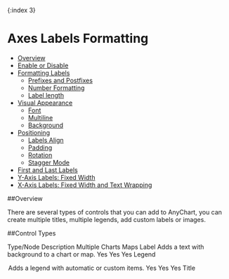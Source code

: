 {:index 3}
# Axes Labels Formatting

 * [Overview](#overview)
 * [Enable or Disable](#enable_or_disable)
 * [Formatting Labels](#formatting_labels)
   * [Prefixes and Postfixes](#prefixes_and_postfixes)
   * [Number Formatting](#number_formatting)
   * [Label length](#label_length)
 * [Visual Appearance](#visual_appearance)
   * [Font](#font)
   * [Multiline](#multiline)
   * [Background](#background)
 * [Positioning](#positioning)
   * [Labels Align ](#labels_align)
   * [Padding](#padding)
   * [Rotation](#rotation)
   * [Stagger Mode](#stagger_mode)
 * [First and Last Labels](#first_and_last_labels)
 * [Y-Axis Labels: Fixed Width](#y-axis_labels-fixed-width)
 * [X-Axis Labels: Fixed Width and Text Wrapping](#x-axis-labels-wrapping-width)

##Overview

There are several types of controls that you can add to AnyChart, you can create multiple titles, 
multiple legends, add custom labels or images.

##Control Types

Type/Node	Description	Multiple	Charts	Maps
Label 
<label>	Adds a text with background to a chart or map.	Yes	Yes	Yes
Legend
<legend>

Adds a legend with automatic or custom items.	Yes	Yes	Yes
Title
<title>

Same as label, used to ease adding title to a chart or a map.	No	Yes	Yes
Subtitle
<subtitle>	Same as label, used to ease adding subtitle to a chart or a map.	No	Yes	Yes
Footer
<footer>	Same as label, used to ease adding footer to a chart or a map.	No	Yes	Yes
Color Swatch
<color_swatch>	Used to visualize automatic thresholds.	Yes	No	Yes
Navigation Panel
<navigation_panel>	Arrows to navigate a map when it is zoomed.	No	No	Yes
Zoom Panel
<zoom_panel>	Zoom control that provides zoom in/out capability.	No	No	Yes
Custom Map Regions Label
<map_region_label>	Custom Map Labels for Small regions	Yes	No	Yes
to top

##Positioning controls

There are two groups of control which are positioned in a little bit different way: first group consists of .title(), 
and the second group - all the rest controls. 
  
  
Here is the list of attributes that are used to configure control position <!-- - they are also described in XML 
Reference, in appropriate control node description.-->

Node	Attribute	Description
<controls>	align_top_by	When inside_dataplot="false" this attributes defines alignment base for all controls with position set to "Top|Bottom|Left|Right" accordingly, can be "Chart" or
"Dataplot".
Read more
align_bottom_by
align_left_by
align_right_by
<label>,
<legend>,
<color_swatch>,
<navigation_panel>,
<zoom_panel>
(any control)	position	Sets control position ("Left","Right","Top", "Bottom", "Fixed", " Float").
Read more
align	Sets control alignement, doesn't work with float and fixed position ("Near", "Far", "Center", "Spread")
inside_dataplot	Defines whether control is placed inside dataplot ("True", "False").
z_index	Defines z-index of control - only for Float anf Fixed positions.
Read more
anchor	Sets control placement in Float or Fixed position modes.
Read more
horizontal_padding	Sets horizontal padding of control (Float and Fixed position modes).
Read more
vertical_padding	Sets vertical padding of control (Float and Fixed position modes).
Read more
width	Sets width of control, can be either absolute (pixels) or percentage (to chart width).
height	Sets height of control, can be either absolute (pixels) or percentage (to chart width).
<margin>	all	<margin> subnode can be contained in any control and defined top, botttom, left and/or right outer margins of control.
left
right
top
bottom
to top

##Title

Title is created to cover basic annotating needs. This control can be placed to the right, to the left, 
to the bottom or to the top of the chart, it can be aligned by chart or data plot only, 
also it can be placed inside of the data plot.

When placed to the left or to the right - it is rotated automatically. No other control can be placed "near" - in the 
same row or column where title is placed. If you need two titles in the same line - use custom labels in <controls> 
node to create them.

<!--Most of titles options are explained in <link>Chart Titles Article</link>.-->

##Fixed and Float Positioning

Fixed and Float Position modes are created to place a controls anywhere on the chart, 
the difference between them is that in when position is Float - user can drag the control to other place, 
and when position is Fixed - it is not possible.

On the sample chart below legend placed inside of the data plot can be moved, and custom labels in the 
corners of the chart - can't.

Live Sample:  Sample Controls Fixed and Float

to top

Anchors

When the control is positioned in Float or Fixed modes they are always anchored to the one of nine possible anchor points: "LeftTop", "RightTop", "LeftBottom", "RightBottom", "LeftCenter", "RightCenter", "TopCenter", "BottomCenter" or "Center".

Actually there are 16 of them - anchor depends on the value of inside_dataplot attribute.

XML Syntax
XML Code
Plain code
01
<controls align_top_by="Chart" align_bottom_by="DataPlot">
02
  <label position="Fixed" anchor="LeftTop" inside_dataplot="true">
03
    <text><![CDATA[Sample Label]]></text>
04
  </label>
05
  <label position="Fixed" anchor="LeftTop">
06
    <text><![CDATA[Sample Label]]></text>
07
  </label>
08
</controls>
The sample chart belows demonstrates all (without Center Chart) possible anchors with a label controls:

Live Sample:  Sample Fixed and Float Anchors

to top

Paddings

Attributes horizontal_padding and vertical_padding paddings define the vertical and horizontal shifts of anchor point, the directions of the shifts depend on anchor - for example: if anchor is set to "LeftTop", horizontal padding will shift control to the left down and vertical - down; if anchor is set to "RightBottom", horizontal padding will shift control to the left and vertical - up.

XML Syntax
XML Code
Plain code
01
<controls>
02
  <label position="Float" anchor="RightBottom" inside_dataplot="true" vertical_padding="30" horizontal_padding="30">
03
    <text><![CDATA[Percentage of Total Spendings]]></text>
04
  </label>
05
</controls>
 

to top

z-Index

If you several controls in Fixed or Float overlay each other you can use z-index attribute to set which of them will be in front, and which shold be sent to back.

XML Syntax
XML Code
Plain code
01
<controls align_top_by="Chart" align_bottom_by="DataPlot">
02
  <label position="Fixed" anchor="LeftTop" width="100" height="100" />
03
  <label position="Fixed" anchor="LeftTop" width="200" height="80" vertical_padding="10" horizontal_padding="10">
04
    <text><![CDATA[Sample Label]]></text>
05
  </label>
06
</controls>
Using this attribute you can create a "Toolbar"-like panel of controls.

Live Sample:  Sample z-index for fixed controls

to top

Side Positioning (Top/Bottom/Left/Right)

You can place any number of custom controls to one of four sides of the chart: "Top", "Bottom", "Left" or "Right".

AnyChart automatic engine will move all controls and data plot to create most usefull view of the chart, however you may not be satisified with the results - in this case you should use "Fixed" positioning mode with paddings and margind set manually.

to top

Align By (Chart/Data Plot)

When you are placing several custom controls to one of four sides you can set whether this controls should be aligned by chart or only by data plot. This is controlled using: align_top_by, align_bottom_by, align_left_by and align_right_by attributes of <controls> node.

XML Syntax
XML Code
Plain code
01
<controls align_top_by="Chart" align_bottom_by="DataPlot">
02
  <label position="Top" align="Center">
03
    <text><![CDATA[Sample Label]]></text>
04
  </label>
05
  <label position="Bottom" align="Center">
06
    <text><![CDATA[Sample Label]]></text>
07
  </label>
08
</controls>
In the sample below titles on the top are aligned by the chart, and titles to the bottom - by the data plot.

Live Sample:  Sample alignement by chart or dataplot

to top

Align (Near/Far/Center/Spread)

Each control can be aligned, possible align: "Near", "Far", "Center" and "Spread", this can stand for "Left", "Right", "Top", "Bottom" in general sense. The sample below shows what is "Near" and, "Far" for "Top", "Bottom", "Right" and "Left" positions.

XML Syntax
XML Code
Plain code
01
<controls>
02
  <label position="Right" align="Near">
03
    <text><![CDATA[Sample Label in Right Near]]></text>
04
  </label>
05
  <label position="Bottom" align="Far">
06
    <text><![CDATA[Sample Label]]></text>
07
  </label>
08
</controls>
 

Live Sample:  Sample Align Constants

to top

Multiple labels sample:

Live Sample:  Sample Control Placement Direction
